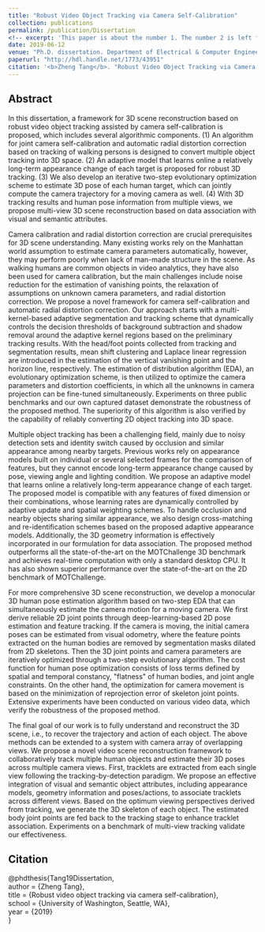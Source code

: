 ```yaml
---
title: "Robust Video Object Tracking via Camera Self-Calibration"
collection: publications
permalink: /publication/Dissertation
<!-- excerpt: 'This paper is about the number 1. The number 2 is left for future work.' -->
date: 2019-06-12
venue: "Ph.D. dissertation. Department of Electrical & Computer Engineering, University of Washington, Seattle, WA"
paperurl: "http://hdl.handle.net/1773/43951"
citation: '<b>Zheng Tang</b>. "Robust Video Object Tracking via Camera Self-Calibration". Ph.D. dissertation. University of Washington, Seattle, WA. 2019.'
---
```

## Abstract
In this dissertation, a framework for 3D scene reconstruction based on robust video object tracking assisted by camera self-calibration is proposed, which includes several algorithmic components. (1) An algorithm for joint camera self-calibration and automatic radial distortion correction based on tracking of walking persons is designed to convert multiple object tracking into 3D space. (2) An adaptive model that learns online a relatively long-term appearance change of each target is proposed for robust 3D tracking. (3) We also develop an iterative two-step evolutionary optimization scheme to estimate 3D pose of each human target, which can jointly compute the camera trajectory for a moving camera as well. (4) With 3D tracking results and human pose information from multiple views, we propose multi-view 3D scene reconstruction based on data association with visual and semantic attributes. 

Camera calibration and radial distortion correction are crucial prerequisites for 3D scene understanding. Many existing works rely on the Manhattan world assumption to estimate camera parameters automatically, however, they may perform poorly when lack of man-made structure in the scene. As walking humans are common objects in video analytics, they have also been used for camera calibration, but the main challenges include noise reduction for the estimation of vanishing points, the relaxation of assumptions on unknown camera parameters, and radial distortion correction. We propose a novel framework for camera self-calibration and automatic radial distortion correction. Our approach starts with a multi-kernel-based adaptive segmentation and tracking scheme that dynamically controls the decision thresholds of background subtraction and shadow removal around the adaptive kernel regions based on the preliminary tracking results. With the head/foot points collected from tracking and segmentation results, mean shift clustering and Laplace linear regression are introduced in the estimation of the vertical vanishing point and the horizon line, respectively. The estimation of distribution algorithm (EDA), an evolutionary optimization scheme, is then utilized to optimize the camera parameters and distortion coefficients, in which all the unknowns in camera projection can be fine-tuned simultaneously. Experiments on three public benchmarks and our own captured dataset demonstrate the robustness of the proposed method. The superiority of this algorithm is also verified by the capability of reliably converting 2D object tracking into 3D space. 

Multiple object tracking has been a challenging field, mainly due to noisy detection sets and identity switch caused by occlusion and similar appearance among nearby targets. Previous works rely on appearance models built on individual or several selected frames for the comparison of features, but they cannot encode long-term appearance change caused by pose, viewing angle and lighting condition. We propose an adaptive model that learns online a relatively long-term appearance change of each target. The proposed model is compatible with any features of fixed dimension or their combinations, whose learning rates are dynamically controlled by adaptive update and spatial weighting schemes. To handle occlusion and nearby objects sharing similar appearance, we also design cross-matching and re-identification schemes based on the proposed adaptive appearance models. Additionally, the 3D geometry information is effectively incorporated in our formulation for data association. The proposed method outperforms all the state-of-the-art on the MOTChallenge 3D benchmark and achieves real-time computation with only a standard desktop CPU. It has also shown superior performance over the state-of-the-art on the 2D benchmark of MOTChallenge. 

For more comprehensive 3D scene reconstruction, we develop a monocular 3D human pose estimation algorithm based on two-step EDA that can simultaneously estimate the camera motion for a moving camera. We first derive reliable 2D joint points through deep-learning-based 2D pose estimation and feature tracking. If the camera is moving, the initial camera poses can be estimated from visual odometry, where the feature points extracted on the human bodies are removed by segmentation masks dilated from 2D skeletons. Then the 3D joint points and camera parameters are iteratively optimized through a two-step evolutionary algorithm. The cost function for human pose optimization consists of loss terms defined by spatial and temporal constancy, "flatness" of human bodies, and joint angle constraints. On the other hand, the optimization for camera movement is based on the minimization of reprojection error of skeleton joint points. Extensive experiments have been conducted on various video data, which verify the robustness of the proposed method. 

The final goal of our work is to fully understand and reconstruct the 3D scene, i.e., to recover the trajectory and action of each object. The above methods can be extended to a system with camera array of overlapping views. We propose a novel video scene reconstruction framework to collaboratively track multiple human objects and estimate their 3D poses across multiple camera views. First, tracklets are extracted from each single view following the tracking-by-detection paradigm. We propose an effective integration of visual and semantic object attributes, including appearance models, geometry information and poses/actions, to associate tracklets across different views. Based on the optimum viewing perspectives derived from tracking, we generate the 3D skeleton of each object. The estimated body joint points are fed back to the tracking stage to enhance tracklet association. Experiments on a benchmark of multi-view tracking validate our effectiveness.


## Citation
@phdthesis{Tang19Dissertation,  
author = {Zheng Tang},  
title = {Robust video object tracking via camera self-calibration},  
school = {University of Washington, Seattle, WA},  
year = {2019}  
}